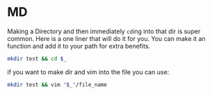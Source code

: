 # MD

Making a Directory and then immediately `cd`ing into that dir is super common. 
Here is a one liner that will do it for you.
You can make it an function and add it to your path for extra benefits.

```bash
mkdir test && cd $_
```

if you want to make dir and vim into the file you can use:

```bash
mkdir test && vim "$_"/file_name
```
